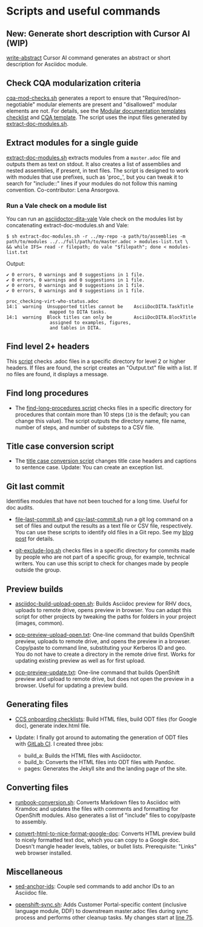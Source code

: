 # Scripts and useful commands

## New: Generate short description with Cursor AI (WIP)

[write-abstract](.cursor/commands/write-abstract.md) Cursor AI command generates an abstract or short description for Asciidoc module.

## Check CQA modularization criteria

[cqa-mod-checks.sh](cqa-mod-checks/cqa-mod-checks.sh) generates a report to ensure that "Required/non-negotiable" modular elements are present and "disallowed" modular elements are not. For details, see the [Modular documentation templates checklist](https://docs.google.com/document/d/13NAUVAby1y1qfT77QFIZrMBhi872e7IEvAC9MUpGXbQ/edit?tab=t.0) and [CQA template](https://docs.google.com/spreadsheets/d/11LyS_q40rF0IQ0p-U-ZG1legKHB7dKbv8Kn279wqvpA/edit?usp=drive_link). The script uses the input files generated by [extract-doc-modules.sh](extract-doc-modules.sh).

## Extract modules for a single guide

[extract-doc-modules.sh](extract-doc-modules.sh) extracts modules from a `master.adoc` file and outputs them as text on stdout. It also creates a list of assemblies and nested assemblies, if present, in text files. The script is designed to work with modules that use prefixes, such as 'proc_', but you can tweak it to search for "include::" lines if your modules do not follow this naming convention. Co-contributor: Lena Ansorgova.

### Run a Vale check on a module list

You can run an [asciidoctor-dita-vale](https://github.com/jhradilek/asciidoctor-dita-vale) Vale check on the modules list by concatenating extract-doc-modules.sh and Vale:

````
$ sh extract-doc-modules.sh -r ../my-repo -a path/to/assemblies -m path/to/modules ../../full/path/to/master.adoc > modules-list.txt \
&& while IFS= read -r filepath; do vale "$filepath"; done < modules-list.txt
````

Output:
````
✔ 0 errors, 0 warnings and 0 suggestions in 1 file.
✔ 0 errors, 0 warnings and 0 suggestions in 1 file.
✔ 0 errors, 0 warnings and 0 suggestions in 1 file.
✔ 0 errors, 0 warnings and 0 suggestions in 1 file.

proc_checking-virt-who-status.adoc
14:1  warning  Unsupported titles cannot be    AsciiDocDITA.TaskTitle
                mapped to DITA tasks.
14:1  warning  Block titles can only be        AsciiDocDITA.BlockTitle
                assigned to examples, figures,
                and tables in DITA.
````

## Find level 2+ headers

This [script](find-subheadings.sh) checks .adoc files in a specific directory for level 2 or higher headers. If files are found, the script creates an "Output.txt" file with a list. If no files are found, it displays a message.

## Find long procedures

- The [find-long-procedures script](find-long-procedures.sh) checks files in a specific directory for procedures that contain more than 10 steps (`10` is the default; you can change this value). The script outputs the directory name, file name, number of steps, and number of substeps to a CSV file.

## Title case conversion script

- The [title case conversion script](title-case-script/README.md) changes title case headers and captions to sentence case. Update: You can create an exception list.

## Git last commit

Identifies modules that have not been touched for a long time. Useful for doc audits.

- [file-last-commit.sh](file-last-commit.sh) and [csv-last-commit.sh](csv-last-commit.sh) run a git log command on a set of files and output the results as a text file or CSV file, respectively. You can use these scripts to identify old files in a Git repo. See my [blog post](https://source.redhat.com/groups/public/ccs/ccs_blog/script_to_identify_old_content_in_git_repositories) for details.

- [git-exclude-log.sh](git-exclude-log.sh) checks files in a specific directory for commits made by people who are not part of a specific group, for example, technical writers. You can use this script to check for changes made by people outside the group.

## Preview builds

- [asciidoc-build-upload-open.sh](asciidoc-build-upload-open.sh): Builds Asciidoc preview for RHV docs, uploads to remote drive, opens preview in browser. You can adapt this script for other projects by tweaking the paths for folders in your project (images, common).

- [ocp-preview-upload-open.txt](ocp-preview-upload-open.txt): One-line command that builds OpenShift preview, uploads to remote drive, and opens the preview in a browser. Copy/paste to command line, substituting your Kerberos ID and geo. You do not have to create a directory in the remote drive first. Works for updating existing preview as well as for first upload.

- [ocp-preview-update.txt](ocp-preview-update.txt): One-line command that builds OpenShift preview and upload to remote drive, but does not open the preview in a browser. Useful for updating a preview build.

## Generating files

- [CCS onboarding checklists](https://github.com/apinnick/scripts/tree/main/CCS%20onboarding%20checklists): Build HTML files, build ODT files (for Google doc), generate index.html file.

- Update: I finally got around to automating the generation of ODT files with [GitLab CI](CCS%20onboarding%20checklists/.gitlab-ci.yml). I created three jobs:
  - build_a: Builds the HTML files with Asciidoctor.
  - build_b: Converts the HTML files into ODT files with Pandoc.
  - pages: Generates the Jekyll site and the landing page of the site.

## Converting files

- [runbook-conversion.sh](runbook-conversion.sh): Converts Markdown files to Asciidoc with Kramdoc and updates the files with comments and formatting for OpenShift modules. Also generates a list of "include" files to copy/paste to assembly.

- [convert-html-to-nice-format-google-doc](convert-html-to-nice-format-google-doc): Converts HTML preview build to nicely formatted text doc, which you can copy to a Google doc. Doesn't mangle header levels, tables, or bullet lists. Prerequisite: "Links" web browser installed.

## Miscellaneous

- [sed-anchor-ids](sed-anchor-ids): Couple sed commands to add anchor IDs to an Asciidoc file.

- [openshift-sync.sh](openshift-sync-tweaks.sh): Adds Customer Portal-specific content (inclusive language module, DDF) to downstream master.adoc files during sync process and performs other cleanup tasks. My changes start at [line 75](https://github.com/apinnick/scripts/blob/2790321dfb1c556f147f387c6e6b844819d803ce/openshift-sync-tweaks.sh#L75).
